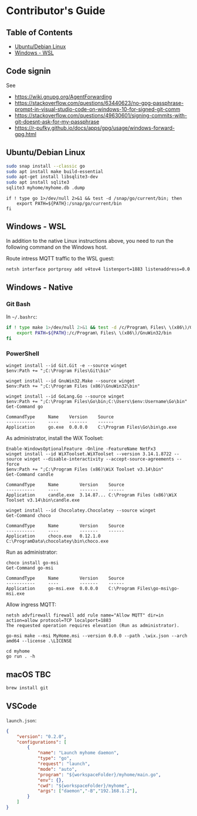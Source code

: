 # Contributor's Guide <!-- omit in toc -->

## Table of Contents <!-- omit in toc -->

- [Ubuntu/Debian Linux](#ubuntu-debian-linux)
- [Windows - WSL](#windows-wsl)

## Code signin

See
- <https://wiki.gnupg.org/AgentForwarding>
- <https://stackoverflow.com/questions/63440623/no-gpg-passphrase-prompt-in-visual-studio-code-on-windows-10-for-signed-git-comm>
- <https://stackoverflow.com/questions/49630601/signing-commits-with-git-doesnt-ask-for-my-passphrase>
- <https://r-pufky.github.io/docs/apps/gpg/usage/windows-forward-gpg.html>

## Ubuntu/Debian Linux

```bash
sudo snap install --classic go
sudo apt install make build-essential
sudo apt-get install libsqlite3-dev
sudo apt install sqlite3
sqlite3 myhome/myhome.db .dump
```

```bashrc
if ! type go 1>/dev/null 2>&1 && test -d /snap/go/current/bin; then
    export PATH=${PATH}:/snap/go/current/bin
fi
```

## Windows - WSL

In addition to the native Linux instructions above, you need to run the following command on the Windows host.

Route intress MQTT traffic to the WSL guest:

```cmd
netsh interface portproxy add v4tov4 listenport=1883 listenaddress=0.0.0.0 connectport=1883 connectaddress=<WSL-Addr>
```

## Windows - Native

### Git Bash

In `~/.bashrc`:

```bash
if ! type make 1>/dev/null 2>&1 && test -d /c/Program\ Files\ \(x86\)/GnuWin32/bin; then
    export PATH=${PATH}:/c/Program\ Files\ \(x86\)/GnuWin32/bin
fi
```

### PowerShell

```pwsh
winget install --id Git.Git -e --source winget
$env:Path += ";C:\Program Files\Git\bin"
```

```pwsh
winget install --id GnuWin32.Make --source winget
$env:Path += ";C:\Program Files (x86)\GnuWin32\bin"
```

```pwsh
winget install --id GoLang.Go --source winget
$env:Path += ";C:\Program Files\Go\bin;C:\Users\$env:Username\Go\bin"
Get-Command go
```

```
CommandType     Name    Version    Source
-----------     ----    -------    ------
Application     go.exe  0.0.0.0    C:\Program Files\Go\bin\go.exe    
```

As administrator, install the WiX Toolset:

```pwsh
Enable-WindowsOptionalFeature -Online -FeatureName NetFx3
winget install --id WiXToolset.WiXToolset --version 3.14.1.8722 --source winget --disable-interactivity --accept-source-agreements --force
$env:Path += ";C:\Program Files (x86)\WiX Toolset v3.14\bin"
Get-Command candle
```

```
CommandType     Name        Version    Source
-----------     ----        -------    ------
Application     candle.exe  3.14.87... C:\Program Files (x86)\WiX Toolset v3.14\bin\candle.exe
```

```pwsh
winget install --id Chocolatey.Chocolatey --source winget
Get-Command choco
```

```
CommandType     Name        Version    Source
-----------     ----        -------    ------
Application     choco.exe   0.12.1.0   C:\ProgramData\chocolatey\bin\choco.exe
```

Run as administrator:

```pwsh
choco install go-msi
Get-Command go-msi
```

```
CommandType     Name        Version    Source
-----------     ----        -------    ------
Application     go-msi.exe  0.0.0.0    C:\Program Files\go-msi\go-msi.exe
```

Allow ingress MQTT:

```pwsh
netsh advfirewall firewall add rule name="Allow MQTT" dir=in action=allow protocol=TCP localport=1883
The requested operation requires elevation (Run as administrator).
```

```pwsh
go-msi make --msi MyHome.msi --version 0.0.0 --path .\wix.json --arch amd64 --license .\LICENSE
```

```pwsh
cd myhome
go run . -h
```

## macOS TBC

```bash
brew install git
```

## VSCode

`launch.json`:

```json
{
    "version": "0.2.0",
    "configurations": [
        {
            "name": "Launch myhome daemon",
            "type": "go",
            "request": "launch",
            "mode": "auto",
            "program": "${workspaceFolder}/myhome/main.go",
            "env": {},
            "cwd": "${workspaceFolder}/myhome",
            "args": ["daemon","-B","192.168.1.2"],
        }
    ]
}
```
